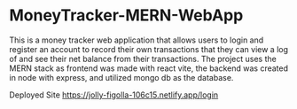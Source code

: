 # MoneyTracker-MERN-WebApp
This is a money tracker web application that allows users to login and register an account to record their own transactions that they can view a log of 
and see their net balance from their transactions. The project uses the MERN stack as frontend was made with react vite, the backend was created in node 
with express, and utilized mongo db as the database.  


Deployed Site
https://jolly-figolla-106c15.netlify.app/login
